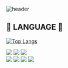 <!-- ### Hi there 👋 -->
![header](https://capsule-render.vercel.app/api?type=waving&color='red'&height=200&text=L52W&fontSize=50)

<!--
**l52w/l52w** is a ✨ _special_ ✨ repository because its `README.md` (this file) appears on your GitHub profile.

Here are some ideas to get you started:

- 🔭 I’m currently working on ...
- 🌱 I’m currently learning ...
- 👯 I’m looking to collaborate on ...
- 🤔 I’m looking for help with ...
- 💬 Ask me about ...
- 📫 How to reach me: ...
- 😄 Pronouns: ...
- ⚡ Fun fact: ...
-->

## 👀 LANGUAGE 📖
[![Top Langs](https://github-readme-stats.vercel.app/api/top-langs/?username=l52w&layout=compact)](https://github.com/l52w/github-readme-stats)
<div>
<img src="https://img.shields.io/badge/HTML5-E34F26?style=flat-square&logo=HTML5&logoColor=white"/> <img src="https://img.shields.io/badge/CSS3-1572B6?style=flat-square&logo=CSS3&logoColor=white"/> <img src="https://img.shields.io/badge/JavaScript-F7DF1E?style=flat-square&logo=JavaScript&logoColor=white"/>
<br>
<img src="https://img.shields.io/badge/PHP-777BB4?style=flat-square&logo=PHP&logoColor=white"/> <img src="https://img.shields.io/badge/phpMyAdmin-6C78AF?style=flat-square&logo=phpMyAdmin&logoColor=white"/> <img src="https://img.shields.io/badge/MySQL-4479A1?style=flat-square&logo=MySQL&logoColor=white"/> 
<img src="https://img.shields.io/badge/Python-3776AB?style=flat-square&logo=Python&logoColor=white"/>
</div>


